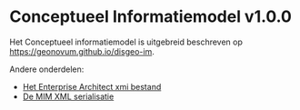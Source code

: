# Conceptueel Informatiemodel v1.0.0

Het Conceptueel informatiemodel is uitgebreid beschreven op https://geonovum.github.io/disgeo-im.

Andere onderdelen:

* [Het Enterprise Architect xmi bestand](./xmi/model.xmi)
* [De MIM XML serialisatie](./mim/disgeo-mim.xml)
